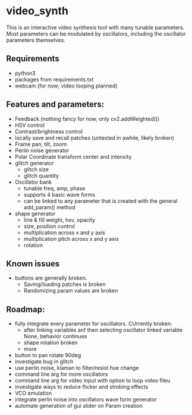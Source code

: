 # video_synth

This is an interactive video synthesis tool with many tunable parameters. Most parameters can be modulated by oscillators, including the oscillator parameters themselves.

## Requirements
- python3
- packages from requirements.txt
- webcam (for now; video looping planned)

## Features and parameters:
- Feedback (nothing fancy for now, only cv2.addWeighted())
- HSV control
- Contrast/brightness control
- locally save and recall patches (untested in awhile, likely broken)
- Frame pan, tilt, zoom
- Perlin noise generator
- Polar Coordinate transform center and intensity
- glitch generator
    - glitch size
    - glitch quantity
- Oscillator bank
    - tunable freq, amp, phase
    - supports 4 basic wave forms
    - can be linked to any parameter that is created with the general add_param() method
- shape generator
    - line & fill weight, hsv, opacity
    - size, position control
    - multiplication across x and y axis
    - multiplication pitch across x and y axis
    - rotation

## Known issues
- buttons are generally broken. 
    - Saving/loading patches is broken
    - Randomizing param values are broken
     
## Roadmap:
- fully integrate every parameter for oscillators. CUrrently broken:
    - after linking variables anf then selecting oscillator linked variable None, behavior continues
    - shape rotation broken
    - more
- button to pan rotate 90deg
- investigate bug in glitch
- use perlin noise, klaman to filter/resist hue change
- command line arg for more oscillators
- command line arg for video input with option to loop video fileu
- investigate ways to reduce flicker and strobing effects
- VCO emulation 
- integrate perlin noise into oscillators wave form generator
- automate generation of gui slider on Param creation